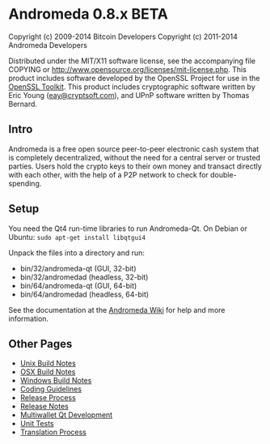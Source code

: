 Andromeda 0.8.x BETA
====================

Copyright (c) 2009-2014 Bitcoin Developers
Copyright (c) 2011-2014 Andromeda Developers

Distributed under the MIT/X11 software license, see the accompanying
file COPYING or http://www.opensource.org/licenses/mit-license.php.
This product includes software developed by the OpenSSL Project for use in the [OpenSSL Toolkit](http://www.openssl.org/). This product includes
cryptographic software written by Eric Young ([eay@cryptsoft.com](mailto:eay@cryptsoft.com)), and UPnP software written by Thomas Bernard.


Intro
---------------------
Andromeda is a free open source peer-to-peer electronic cash system that is
completely decentralized, without the need for a central server or trusted
parties.  Users hold the crypto keys to their own money and transact directly
with each other, with the help of a P2P network to check for double-spending.


Setup
---------------------
You need the Qt4 run-time libraries to run Andromeda-Qt. On Debian or Ubuntu:
	`sudo apt-get install libqtgui4`

Unpack the files into a directory and run:

- bin/32/andromeda-qt (GUI, 32-bit)
- bin/32/andromedad (headless, 32-bit)
- bin/64/andromeda-qt (GUI, 64-bit)
- bin/64/andromedad (headless, 64-bit)

See the documentation at the [Andromeda Wiki](http://andromeda.info)
for help and more information.


Other Pages
---------------------
- [Unix Build Notes](build-unix.md)
- [OSX Build Notes](build-osx.md)
- [Windows Build Notes](build-msw.md)
- [Coding Guidelines](coding.md)
- [Release Process](release-process.md)
- [Release Notes](release-notes.md)
- [Multiwallet Qt Development](multiwallet-qt.md)
- [Unit Tests](unit-tests.md)
- [Translation Process](translation_process.md)
